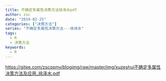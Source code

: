 ```yaml
---
title: 不确定多属性决策方法徐泽水pdf
author: zsc
date: "2019-02-25"
categories: ["决策方法"]
series: "不确定多属性决策方法---徐泽水"
tags:
  - R
  - 决策方法
keywords:
  - R
---
```




https://gitee.com/zscqsmy/blogimg/raw/master/img/xuzeshui不确定多属性决策方法及应用_徐泽水.pdf